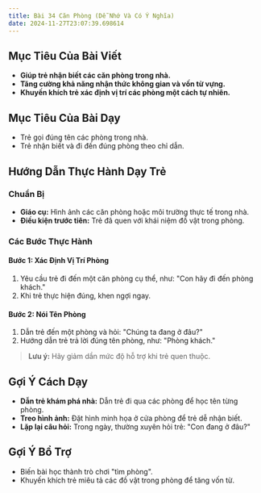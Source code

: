 ```yaml
---
title: Bài 34 Căn Phòng (Dễ Nhớ Và Có Ý Nghĩa)
date: 2024-11-27T23:07:39.698614
---
```


## Mục Tiêu Của Bài Viết
- **Giúp trẻ nhận biết các căn phòng trong nhà.**
- **Tăng cường khả năng nhận thức không gian và vốn từ vựng.**
- **Khuyến khích trẻ xác định vị trí các phòng một cách tự nhiên.**

## Mục Tiêu Của Bài Dạy
- Trẻ gọi đúng tên các phòng trong nhà.
- Trẻ nhận biết và đi đến đúng phòng theo chỉ dẫn.

## Hướng Dẫn Thực Hành Dạy Trẻ

### Chuẩn Bị
- **Giáo cụ:** Hình ảnh các căn phòng hoặc môi trường thực tế trong nhà.
- **Điều kiện trước tiên:** Trẻ đã quen với khái niệm đồ vật trong phòng.

### Các Bước Thực Hành
#### Bước 1: Xác Định Vị Trí Phòng
1. Yêu cầu trẻ đi đến một căn phòng cụ thể, như: "Con hãy đi đến phòng khách."
2. Khi trẻ thực hiện đúng, khen ngợi ngay.

#### Bước 2: Nói Tên Phòng
1. Dẫn trẻ đến một phòng và hỏi: "Chúng ta đang ở đâu?"
2. Hướng dẫn trẻ trả lời đúng tên phòng, như: "Phòng khách."

> **Lưu ý:** Hãy giảm dần mức độ hỗ trợ khi trẻ quen thuộc.

## Gợi Ý Cách Dạy
- **Dẫn trẻ khám phá nhà:** Dẫn trẻ đi qua các phòng để học tên từng phòng.
- **Treo hình ảnh:** Đặt hình minh họa ở cửa phòng để trẻ dễ nhận biết.
- **Lặp lại câu hỏi:** Trong ngày, thường xuyên hỏi trẻ: "Con đang ở đâu?"

## Gợi Ý Bổ Trợ
- Biến bài học thành trò chơi "tìm phòng".
- Khuyến khích trẻ miêu tả các đồ vật trong phòng để tăng vốn từ.
